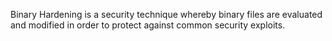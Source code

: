 Binary Hardening is a security technique whereby binary files are evaluated and modified in order to protect against common security exploits.
